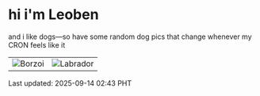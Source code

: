 # hi i'm Leoben

and i like dogs—so have some random dog pics that change whenever my CRON feels like it

|  |  |
|--------|----------|
| ![Borzoi](https://random-dog-vercel.vercel.app/api/random-borzoi?v=1757788980) | ![Labrador](https://random-dog-vercel.vercel.app/api/random-labrador?v=1757788980) |

Last updated: 2025-09-14 02:43 PHT
